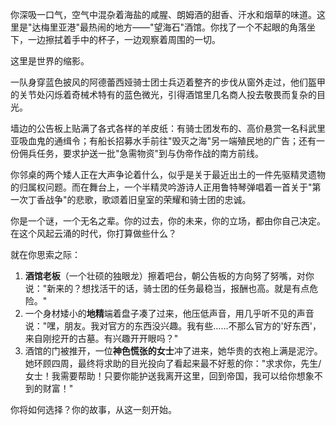 你深吸一口气，空气中混杂着海盐的咸腥、朗姆酒的甜香、汗水和烟草的味道。这里是"达梅里亚港"最热闹的地方——"望海石"酒馆。你找了一个不起眼的角落坐下，一边擦拭着手中的杯子，一边观察着周围的一切。

这里是世界的缩影。

一队身穿蓝色披风的阿德蕾西娅骑士团士兵迈着整齐的步伐从窗外走过，他们盔甲的关节处闪烁着奇械术特有的蓝色微光，引得酒馆里几名商人投去敬畏而复杂的目光。

墙边的公告板上贴满了各式各样的羊皮纸：有骑士团发布的、高价悬赏一名科武里亚吸血鬼的通缉令；有船长招募水手前往"毁灭之海"另一端殖民地的广告；还有一份佣兵任务，要求护送一批"急需物资"到与伪帝作战的南方前线。

你邻桌的两个矮人正在大声争论着什么，似乎是关于最近出土的一件先驱精灵遗物的归属权问题。而在舞台上，一个半精灵吟游诗人正用鲁特琴弹唱着一首关于"第一次丁香战争"的悲歌，歌颂着旧皇室的荣耀和骑士团的忠诚。

你是一个谜，一个无名之辈。你的过去，你的未来，你的立场，都由你自己决定。在这个风起云涌的时代，你打算做些什么？

就在你思索之际：
1. **酒馆老板**（一个壮硕的独眼龙）擦着吧台，朝公告板的方向努了努嘴，对你说："新来的？想找活干的话，骑士团的任务最稳当，报酬也高。就是有点危险。"
2. 一个身材矮小的**地精**端着盘子凑了过来，他压低声音，用几乎听不见的声音说："嘿，朋友。我对官方的东西没兴趣。我有些……不那么官方的'好东西'，来自刚挖开的古墓。有兴趣开开眼吗？"
3. 酒馆的门被推开，一位**神色慌张的女士**冲了进来，她华贵的衣袍上满是泥泞。她环顾四周，最终将求助的目光投向了看起来最不好惹的你："求求你，先生/女士！我需要帮助！只要你能护送我离开这里，回到帝国，我可以给你想象不到的财富！"

你将如何选择？你的故事，从这一刻开始。 